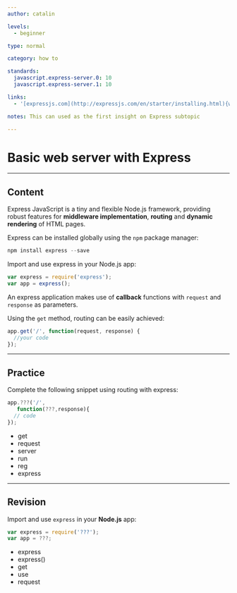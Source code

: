 ```yaml
---
author: catalin

levels:
  - beginner

type: normal

category: how to

standards:
  javascript.express-server.0: 10
  javascript.express-server.1: 10

links:
  - '[expressjs.com](http://expressjs.com/en/starter/installing.html){website}'

notes: This can used as the first insight on Express subtopic

---
```


# Basic web server with Express

---

## Content

Express JavaScript is a tiny and flexible Node.js framework, providing robust features for **middleware implementation**, **routing** and **dynamic rendering** of HTML pages.

Express can be installed globally using the `npm` package manager:

```javascript
npm install express --save
```

Import and use express in your Node.js app:

```javascript
var express = require('express');
var app = express();
```

An express application makes use of **callback** functions with `request` and `response` as parameters.

Using the `get` method, routing can be easily achieved:

```javascript
app.get('/', function(request, response) {
  //your code
});
```

---

## Practice

Complete the following snippet using routing with express:

```javascript
app.???('/',
   function(???,response){
  // code
});
```

- get
- request
- server
- run
- reg
- express

---

## Revision

Import and use `express` in your **Node.js** app:

```javascript
var express = require('???');
var app = ???;
```

- express
- express()
- get
- use
- request
